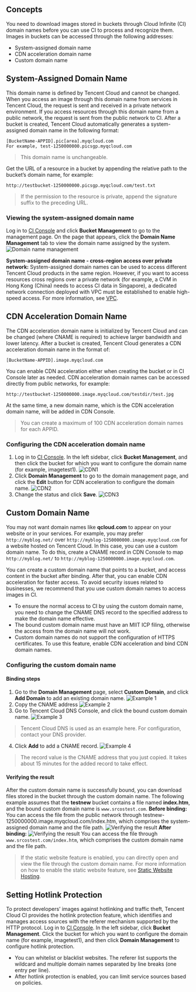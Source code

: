 ## Concepts
You need to download images stored in buckets through Cloud Infinite (CI) domain names before you can use CI to process and recognize them.
Images in buckets can be accessed through the following addresses:
- System-assigned domain name
- CDN acceleration domain name
- Custom domain name

## System-Assigned Domain Name
This domain name is defined by Tencent Cloud and cannot be changed. When you access an image through this domain name from services in Tencent Cloud, the request is sent and received in a private network environment. If you access resources through this domain name from a public network, the request is sent from the public network to CI. After a bucket is created, Tencent Cloud automatically generates a system-assigned domain name in the following format:
```
[BucketName-APPID].pic[area].myqcloud.com
For example, test-1250000000.picsgp.myqcloud.com
```

>This domain name is unchangeable.


Get the URL of a resource in a bucket by appending the relative path to the bucket’s domain name, for example:
```
http://testbucket-1250000000.picsgp.myqcloud.com/test.txt
```

>If the permission to the resource is private, append the signature suffix to the preceding URL.


### Viewing the system-assigned domain name
Log in to [CI Console](https://console.cloud.tencent.com/ci) and click **Bucket Management** to go to the management page. On the page that appears, click the **Domain Name Management** tab to view the domain name assigned by the system.
![Domain name management](https://main.qcloudimg.com/raw/18c0384e4cc5a0c72c550f7dded138f1.png)

**System-assigned domain name - cross-region access over private network:** System-assigned domain names can be used to access different Tencent Cloud products in the same region. However, if you want to access resources cross regions over a private network (for example, a CVM in Hong Kong (China) needs to access CI data in Singapore), a dedicated network connection deployed with VPC must be established to enable high-speed access. For more information, see [VPC](https://intl.cloud.tencent.com/product/vpc).


## CDN Acceleration Domain Name
The CDN acceleration domain name is initialized by Tencent Cloud and can be changed (where CNAME is required) to achieve larger bandwidth and lower latency. After a bucket is created, Tencent Cloud generates a CDN acceleration domain name in the format of:
```
[BucketName-APPID].image.myqcloud.com
```

You can enable CDN acceleration either when creating the bucket or in CI Console later as needed. CDN acceleration domain names can be accessed directly from public networks, for example:
```
http://testbucket-1250000000.image.myqcloud.com/testdir/test.jpg
```
At the same time, a new domain name, which is the CDN acceleration domain name, will be added in CDN Console.

>You can create a maximum of 100 CDN acceleration domain names for each APPID.


### Configuring the CDN acceleration domain name
1. Log in to [CI Console](https://console.cloud.tencent.com/ci). In the left sidebar, click **Bucket Management**, and then click the bucket for which you want to configure the domain name (for example, imagetest1).
![CDN1](https://main.qcloudimg.com/raw/4af937bfcdfa6db16c2b28ad43d08cf0.png)
2. Click **Domain Management** to go to the domain management page, and click the **Edit** button for CDN acceleration to configure the domain name.
![CDN2](https://main.qcloudimg.com/raw/cecb03ee36e772faa07c07ba14a09ba3.png)
3. Change the status and click **Save**.
![CDN3](https://main.qcloudimg.com/raw/b4d2b07d4475c738f064825fd089c33f.png)

## Custom Domain Name
You may not want domain names like **qcloud.com** to appear on your website or in your services. For example, you may prefer `http://myblog.net/` over `http://myblog-1250000000.image.myqcloud.com` for a website hosted on Tencent Cloud. In this case, you can use a custom domain name. To do this, create a CNAME record in CDN Console to map `http://myblog.net/` to `http://myblog-1250000000.image.myqcloud.com`.

You can create a custom domain name that points to a bucket, and access content in the bucket after binding. After that, you can enable CDN acceleration for faster access. To avoid security issues related to businesses, we recommend that you use custom domain names to access images in CI.
>
- To ensure the normal access to CI by using the custom domain name, you need to change the CNAME DNS record to the specified address to make the domain name effective.
- The bound custom domain name must have an MIIT ICP filing, otherwise the access from the domain name will not work.
- Custom domain names do not support the configuration of HTTPS certificates. To use this feature, enable CDN acceleration and bind CDN domain names.

### Configuring the custom domain name
#### Binding steps
1. Go to the **Domain Management** page, select **Custom Domain**, and click **Add Domain** to add an existing domain name.
![Example 1](https://main.qcloudimg.com/raw/aa49f743b5c671f5dd7e26622560eb82.png)
2. Copy the CNAME address
![Example 2](https://mc.qcloudimg.com/static/img/86d0429283502cc3f13593ea77a2330f/image.png)
3. Go to Tencent Cloud DNS Console, and click the bound custom domain name.
![Example 3](https://main.qcloudimg.com/raw/56e43e68a65383896809c10802e5542f.png)
>Tencent Cloud DNS is used as an example here. For configuration, contact your DNS provider.

4. Click **Add** to add a CNAME record.
![Example 4](https://main.qcloudimg.com/raw/ad59496dd74d261e84da91ed8a2b2462.png)
>The record value is the CNAME address that you just copied. It takes about 15 minutes for the added record to take effect. 


#### Verifying the result
After the custom domain name is successfully bound, you can download files stored in the bucket through the custom domain name. The following example assumes that the **testnew** bucket contains a file named **index.htm**, and the bound custom domain name is `www.srcostest.com`.
**Before binding:**
You can access the file from the public network through testnew-1250000000.image.myqcloud.com/index.htm, which comprises the system-assigned domain name and the file path.
![Verifying the result](//mc.qcloudimg.com/static/img/9f9abfe04c8c6d43fa677c82eb8cfb8d/image.png)
**After binding:**
![Verifying the result](//mc.qcloudimg.com/static/img/ddb68254d81f45fa27d4cef7d533c1c0/image.png)
You can access the file through `www.srcostest.com/index.htm`, which comprises the custom domain name and the file path.

>If the static website feature is enabled, you can directly open and view the file through the custom domain name. For more information on how to enable the static website feature, see [Static Website Hosting](https://intl.cloud.tencent.com/document/product/436/14984).


## Setting Hotlink Protection

To protect developers’ images against hotlinking and traffic theft, Tencent Cloud CI provides the hotlink protection feature, which identifies and manages access sources with the referer mechanism supported by the HTTP protocol.
Log in to [CI Console](https://console.cloud.tencent.com/ci). In the left sidebar, click **Bucket Management**. Click the bucket for which you want to configure the domain name (for example, imagetest1), and then click **Domain Management** to configure hotlink protection.

>
- You can whitelist or blacklist websites. The referer list supports the wildcard and multiple domain names separated by line breaks (one entry per line).
- After hotlink protection is enabled, you can limit service sources based on policies.
